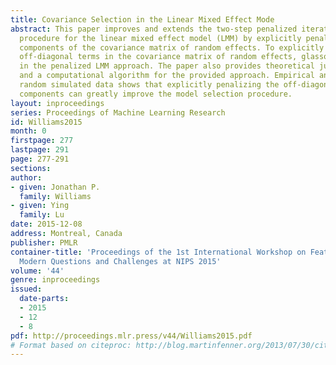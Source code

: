 ```yaml
---
title: Covariance Selection in the Linear Mixed Effect Mode
abstract: This paper improves and extends the two-step penalized iterative estimation
  procedure for the linear mixed effect model (LMM) by explicitly penalizing the off-diagonal
  components of the covariance matrix of random effects. To explicitly penalize the
  off-diagonal terms in the covariance matrix of random effects, glasso is incorporated
  in the penalized LMM approach. The paper also provides theoretical justification
  and a computational algorithm for the provided approach. Empirical analysis using
  random simulated data shows that explicitly penalizing the off-diagonal covariance
  components can greatly improve the model selection procedure.
layout: inproceedings
series: Proceedings of Machine Learning Research
id: Williams2015
month: 0
firstpage: 277
lastpage: 291
page: 277-291
sections: 
author:
- given: Jonathan P.
  family: Williams
- given: Ying
  family: Lu
date: 2015-12-08
address: Montreal, Canada
publisher: PMLR
container-title: 'Proceedings of the 1st International Workshop on Feature Extraction:
  Modern Questions and Challenges at NIPS 2015'
volume: '44'
genre: inproceedings
issued:
  date-parts:
  - 2015
  - 12
  - 8
pdf: http://proceedings.mlr.press/v44/Williams2015.pdf
# Format based on citeproc: http://blog.martinfenner.org/2013/07/30/citeproc-yaml-for-bibliographies/
---
```


